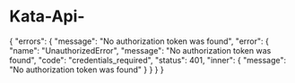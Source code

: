 # Kata-Api-

{
    "errors": {
        "message": "No authorization token was found",
        "error": {
            "name": "UnauthorizedError",
            "message": "No authorization token was found",
            "code": "credentials_required",
            "status": 401,
            "inner": {
                "message": "No authorization token was found"
            }
        }
    }
}
